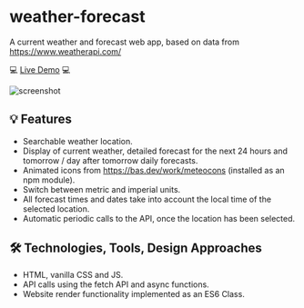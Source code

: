 # weather-forecast
A current weather and forecast web app, based on data from https://www.weatherapi.com/

💻 [Live Demo](https://perugi.github.io/weather-forecast/) 💻

![screenshot](https://github.com/perugi/weather-forecast/assets/38496182/29a06b30-cb85-4079-8da3-62125f8662c9)

## 💡 Features
- Searchable weather location.
- Display of current weather, detailed forecast for the next 24 hours and tomorrow / day after tomorrow daily forecasts.
- Animated icons from https://bas.dev/work/meteocons (installed as an npm module).
- Switch between metric and imperial units.
- All forecast times and dates take into account the local time of the selected location.
- Automatic periodic calls to the API, once the location has been selected.

## 🛠️ Technologies, Tools, Design Approaches
- HTML, vanilla CSS and JS.
- API calls using the fetch API and async functions.
- Website render functionality implemented as an ES6 Class.
